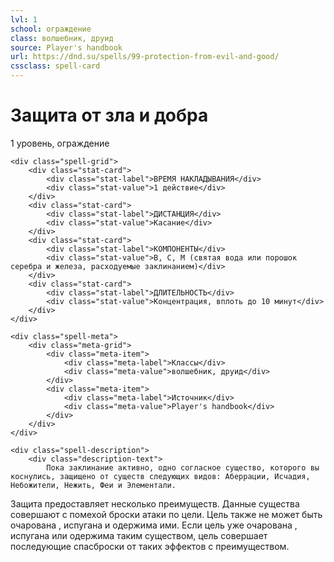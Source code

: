 ```yaml
---
lvl: 1
school: ограждение
class: волшебник, друид
source: Player's handbook
url: https://dnd.su/spells/99-protection-from-evil-and-good/
cssclass: spell-card
---
```


<div class="spell-container">
    <div class="spell-header">
        <h1 class="spell-name">Защита от зла и добра</h1>
        <div class="spell-level">1 уровень, ограждение</div>
    </div>
    
    <div class="spell-grid">
        <div class="stat-card">
            <div class="stat-label">ВРЕМЯ НАКЛАДЫВАНИЯ</div>
            <div class="stat-value">1 действие</div>
        </div>
        <div class="stat-card">
            <div class="stat-label">ДИСТАНЦИЯ</div>
            <div class="stat-value">Касание</div>
        </div>
        <div class="stat-card">
            <div class="stat-label">КОМПОНЕНТЫ</div>
            <div class="stat-value">В, С, М (святая вода или порошок серебра и железа, расходуемые заклинанием)</div>
        </div>
        <div class="stat-card">
            <div class="stat-label">ДЛИТЕЛЬНОСТЬ</div>
            <div class="stat-value">Концентрация, вплоть до 10 минут</div>
        </div>
    </div>
    
    <div class="spell-meta">
        <div class="meta-grid">
            <div class="meta-item">
                <div class="meta-label">Классы</div>
                <div class="meta-value">волшебник, друид</div>
            </div>
            <div class="meta-item">
                <div class="meta-label">Источник</div>
                <div class="meta-value">Player's handbook</div>
            </div>
        </div>
    </div>
    
    <div class="spell-description">
        <div class="description-text">
            Пока заклинание активно, одно согласное существо, которого вы коснулись, защищено от существ следующих видов: Аберрации, Исчадия, Небожители, Нежить, Феи и Элементали.
Защита предоставляет несколько преимуществ. Данные существа совершают с помехой броски атаки по цели. Цель также не может быть очарована , испугана и одержима ими. Если цель уже очарована , испугана или одержима таким существом, цель совершает последующие спасброски от таких эффектов с преимуществом.
        </div>
    </div>
</div>